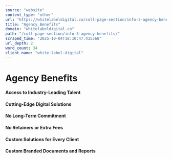 ```yaml
---
source: "website"
content_type: "other"
url: "https://whitelabeldigital.co/coll-page-section/info-3-agency-benefits/"
title: "Agency Benefits"
domain: "whitelabeldigital.co"
path: "/coll-page-section/info-3-agency-benefits/"
scraped_time: "2025-10-04T18:10:47.435568"
url_depth: 2
word_count: 34
client_name: "white-label-digital"
---
```


# Agency Benefits

#### Access to Industry-Leading Talent

#### Cutting-Edge Digital Solutions

#### No Long-Term Commitment

#### No Retainers or Extra Fees

#### Custom Solutions for Every Client

#### Custom Branded Documents and Reports